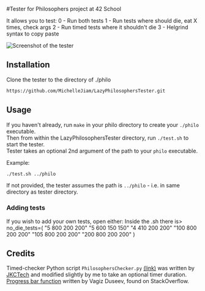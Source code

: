 #Tester for Philosophers project at 42 School 

It allows you to test:
 0 - Run both tests 
 1 - Run tests where should die, eat X times, check args 
 2 - Run timed tests where it shouldn't die 
 3 - Helgrind syntax to copy paste 

![Screenshot of the tester](https://i.imgur.com/cOCqfjZ.png)

## Installation
Clone the tester to the directory of ./philo 
```bash
https://github.com/MichelleJiam/LazyPhilosophersTester.git
```

## Usage

If you haven't already, run ```make``` in your philo directory to create your ```./philo``` executable.  
Then from within the LazyPhilosophersTester directory, run ```./test.sh``` to start the tester.  
Tester takes an optional 2nd argument of the path to your ```philo``` executable.  

Example:  
```bash
./test.sh ../philo
```
If not provided, the tester assumes the path is ```../philo``` - i.e. in same directory as tester directory.

### Adding tests
If you wish to add your own tests, open either:
Inside the .sh there is>
no_die_tests=(
		"5 800 200 200"
		"5 600 150 150"
		"4 410 200 200"
		"100 800 200 200"
		"105 800 200 200"
		"200 800 200 200"
	)



## Credits
Timed-checker Python script ```PhilosophersChecker.py``` [(link)](https://gist.github.com/jkctech/367fad4aa01c820ffb1b8d29d1ecaa4d) was written by [JKCTech](https://gist.github.com/jkctech) and modified slightly by me to take an optional timer duration.  
[Progress bar function](https://stackoverflow.com/a/52581824) written by Vagiz Duseev, found on StackOverflow.

